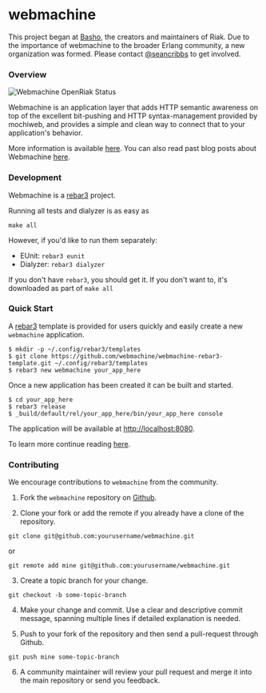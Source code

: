 webmachine
==========

This project began at [Basho](http://basho.com), the creators and
maintainers of Riak. Due to the importance of webmachine to the
broader Erlang community, a new organization was formed. Please
contact [@seancribbs](http://github.com/seancribbs) to get involved.

### Overview

![Webmachine OpenRiak Status](https://github.com/OpenRiak/webmachine/actions/workflows/erlang.yml/badge.svg?branch=openriak-3.4)

Webmachine is an application layer that adds HTTP semantic awareness
on top of the excellent bit-pushing and HTTP syntax-management
provided by mochiweb, and provides a simple and clean way to connect
that to your application's behavior.

More information is available
[here](https://github.com/webmachine/webmachine/wiki). You can also
read past blog posts about Webmachine
[here](http://basho.com/tag/webmachine/).

### Development

Webmachine is a [rebar3](http://rebar3.org) project.

Running all tests and dialyzer is as easy as

```
make all
```

However, if you'd like to run them separately:

* EUnit: `rebar3 eunit`
* Dialyzer: `rebar3 dialyzer`


If you don't have `rebar3`, you should get it. If you don't want to,
it's downloaded as part of `make all`

### Quick Start

A [rebar3](http://rebar3.org) template is provided for users quickly
and easily create a new `webmachine` application.

```
$ mkdir -p ~/.config/rebar3/templates
$ git clone https://github.com/webmachine/webmachine-rebar3-template.git ~/.config/rebar3/templates
$ rebar3 new webmachine your_app_here
```

Once a new application has been created it can be built and started.

```
$ cd your_app_here
$ rebar3 release
$ _build/default/rel/your_app_here/bin/your_app_here console
```

The application will be available at [http://localhost:8080](http://localhost:8080).

To learn more continue reading [here](https://github.com/webmachine/webmachine/wiki).

### Contributing

   We encourage contributions to `webmachine` from the community.

   1) Fork the `webmachine` repository on [Github](https://github.com/webmachine/webmachine).
   
   2) Clone your fork or add the remote if you already have a clone of
   the repository.

```
git clone git@github.com:yourusername/webmachine.git
```

or

```
git remote add mine git@github.com:yourusername/webmachine.git
```

   3) Create a topic branch for your change.

```
git checkout -b some-topic-branch
```

   4) Make your change and commit. Use a clear and descriptive commit
      message, spanning multiple lines if detailed explanation is
      needed.
      
   5) Push to your fork of the repository and then send a pull-request
      through Github.

```
git push mine some-topic-branch
```

   6) A community maintainer will review your pull request and merge
      it into the main repository or send you feedback.
